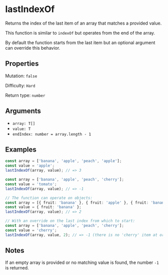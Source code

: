 # lastIndexOf

Returns the index of the last item of an array that matches a provided value.

This function is similar to `indexOf` but operates from the end of the array.

By default the function starts from the last item but an optional argument can override this behavior.

## Properties

Mutation: `false`

Difficulty: `Hard`

Return type: `number`

## Arguments

- `array: T[]`
- `value: T`
- `endIndex: number = array.length - 1`

## Examples

```typescript
const array = ['banana', 'apple', 'peach', 'apple'];
const value = 'apple';
lastIndexOf(array, value); // => 3

const array = ['banana', 'apple', 'peach', 'cherry'];
const value = 'tomato';
lastIndexOf(array, value); // => -1

// The function can operate on objects:
const array = [{ fruit: 'banana' }, { fruit: 'apple' }, { fruit: 'banana' }, { fruit: 'peach' }];
const value = { fruit: 'banana' };
lastIndexOf(array, value); // => 2

// With an override on the last index from which to start:
const array = ['banana', 'apple', 'peach', 'cherry'];
const value = 'cherry';
lastIndexOf(array, value, 2); // => -1 (there is no 'cherry' item at or before the index 2)
```

## Notes

If an empty array is provided or no matching value is found, the number `-1` is returned.
